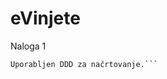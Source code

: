 # eVinjete
Naloga 1 
```Sistem vsebuje 3 mikrostoritve in spletno aplikacijo kot GUI.
Uporabljen DDD za načrtovanje.```

